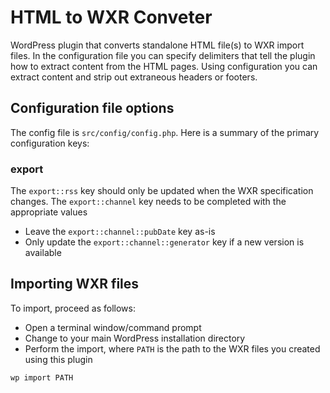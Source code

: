 # HTML to WXR Conveter
WordPress plugin that converts standalone HTML file(s) to WXR import files.
In the configuration file you can specify delimiters that tell the plugin how to extract content from the HTML pages.
Using configuration you can extract content and strip out extraneous headers or footers.

## Configuration file options
The config file is `src/config/config.php`.
Here is a summary of the primary configuration keys:

### export
The `export::rss` key should only be updated when the WXR specification changes.
The `export::channel` key needs to be completed with the appropriate values
* Leave the `export::channel::pubDate` key as-is
* Only update the `export::channel::generator` key if a new version is available

## Importing WXR files
To import, proceed as follows:
* Open a terminal window/command prompt
* Change to your main WordPress installation directory
* Perform the import, where `PATH` is the path to the WXR files you created using this plugin
```
wp import PATH
```
